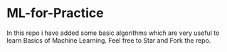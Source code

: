 # ML-for-Practice
In this repo i have added some basic algorithms which are very useful to learn Basics of Machine Learning.
Feel free to Star and Fork the repo.
